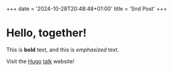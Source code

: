 +++
date = '2024-10-28T20:48:48+01:00'
title = 'Snd Post'
+++

# Hello, together!

This is **bold** text, and this is *emphasized* text.

Visit the [Hugo](https://gohugo.io) [talk](https://www.youtube.com/watch?v=PAAkCSZUG1c) website!